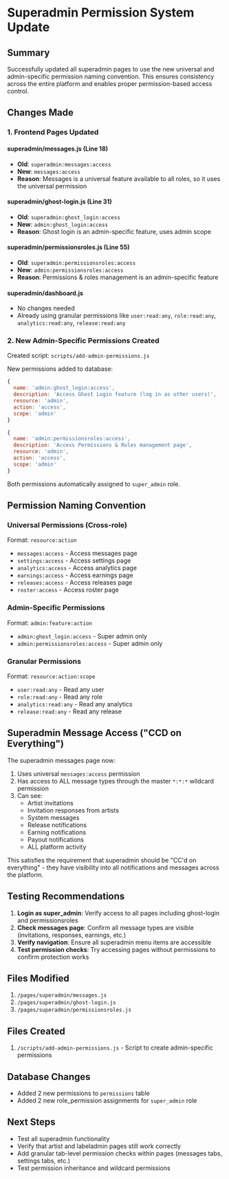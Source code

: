 # Superadmin Permission System Update

## Summary

Successfully updated all superadmin pages to use the new universal and admin-specific permission naming convention. This ensures consistency across the entire platform and enables proper permission-based access control.

## Changes Made

### 1. Frontend Pages Updated

#### **superadmin/messages.js** (Line 18)
- **Old**: `superadmin:messages:access`
- **New**: `messages:access`
- **Reason**: Messages is a universal feature available to all roles, so it uses the universal permission

#### **superadmin/ghost-login.js** (Line 31)
- **Old**: `superadmin:ghost_login:access`
- **New**: `admin:ghost_login:access`
- **Reason**: Ghost login is an admin-specific feature, uses admin scope

#### **superadmin/permissionsroles.js** (Line 55)
- **Old**: `superadmin:permissionsroles:access`
- **New**: `admin:permissionsroles:access`
- **Reason**: Permissions & roles management is an admin-specific feature

#### **superadmin/dashboard.js**
- No changes needed
- Already using granular permissions like `user:read:any`, `role:read:any`, `analytics:read:any`, `release:read:any`

### 2. New Admin-Specific Permissions Created

Created script: `scripts/add-admin-permissions.js`

New permissions added to database:
```javascript
{
  name: 'admin:ghost_login:access',
  description: 'Access Ghost Login feature (log in as other users)',
  resource: 'admin',
  action: 'access',
  scope: 'admin'
}

{
  name: 'admin:permissionsroles:access',
  description: 'Access Permissions & Roles management page',
  resource: 'admin',
  action: 'access',
  scope: 'admin'
}
```

Both permissions automatically assigned to `super_admin` role.

## Permission Naming Convention

### Universal Permissions (Cross-role)
Format: `resource:action`
- `messages:access` - Access messages page
- `settings:access` - Access settings page
- `analytics:access` - Access analytics page
- `earnings:access` - Access earnings page
- `releases:access` - Access releases page
- `roster:access` - Access roster page

### Admin-Specific Permissions
Format: `admin:feature:action`
- `admin:ghost_login:access` - Super admin only
- `admin:permissionsroles:access` - Super admin only

### Granular Permissions
Format: `resource:action:scope`
- `user:read:any` - Read any user
- `role:read:any` - Read any role
- `analytics:read:any` - Read any analytics
- `release:read:any` - Read any release

## Superadmin Message Access ("CCD on Everything")

The superadmin messages page now:
1. Uses universal `messages:access` permission
2. Has access to ALL message types through the master `*:*:*` wildcard permission
3. Can see:
   - Artist invitations
   - Invitation responses from artists
   - System messages
   - Release notifications
   - Earning notifications
   - Payout notifications
   - ALL platform activity

This satisfies the requirement that superadmin should be "CC'd on everything" - they have visibility into all notifications and messages across the platform.

## Testing Recommendations

1. **Login as super_admin**: Verify access to all pages including ghost-login and permissionsroles
2. **Check messages page**: Confirm all message types are visible (invitations, responses, earnings, etc.)
3. **Verify navigation**: Ensure all superadmin menu items are accessible
4. **Test permission checks**: Try accessing pages without permissions to confirm protection works

## Files Modified

1. `/pages/superadmin/messages.js`
2. `/pages/superadmin/ghost-login.js`
3. `/pages/superadmin/permissionsroles.js`

## Files Created

1. `/scripts/add-admin-permissions.js` - Script to create admin-specific permissions

## Database Changes

- Added 2 new permissions to `permissions` table
- Added 2 new role_permission assignments for `super_admin` role

## Next Steps

- Test all superadmin functionality
- Verify that artist and labeladmin pages still work correctly
- Add granular tab-level permission checks within pages (messages tabs, settings tabs, etc.)
- Test permission inheritance and wildcard permissions
